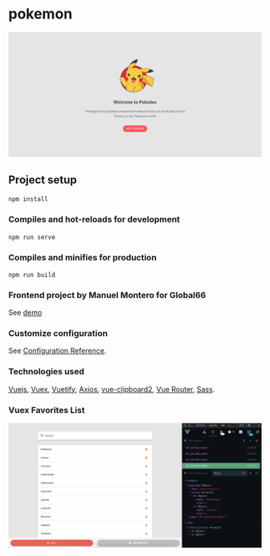 # pokemon
![alt text](https://github.com/manuelmonpa12/poke/blob/ad39dfa2c5afdc5252df692964de78bc9c4de000/src/assets/home.png)

## Project setup
```
npm install
```

### Compiles and hot-reloads for development
```
npm run serve
```

### Compiles and minifies for production
```
npm run build
```

### Frontend project by Manuel Montero for Global66
See [demo](https://poke-v2.vercel.app/#/)

### Customize configuration
See [Configuration Reference](https://cli.vuejs.org/config/).

### Technologies used
[Vuejs](https://vuejs.org/), [Vuex](https://vuex.vuejs.org/), [Vuetify](https://vuetifyjs.com/en/), [Axios](https://www.npmjs.com/package/axios), [vue-clipboard2](https://www.npmjs.com/package/vue-clipboard2), [Vue Router](https://router.vuejs.org/), [Sass](https://sass-lang.com/).

### Vuex Favorites List
![alt text](https://github.com/manuelmonpa12/poke/blob/ad39dfa2c5afdc5252df692964de78bc9c4de000/src/assets/vuex.png)
